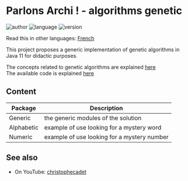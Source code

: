 # Parlons Archi ! - algorithms genetic
![author](https://img.shields.io/badge/author-Parlons%20Archi%20!-green)
![language](https://img.shields.io/badge/language-Java%2011-blue)
![version](https://img.shields.io/badge/version-1.0-blue)


Read this in other languages: [French](README.fr.md)

This project proposes a generic implementation of genetic algorithms in Java 11 for didactic purposes.

The concepts related to genetic algorithms are explained [here](https://www.youtube.com/watch?v=yN4_uylPGu8)       
The available code is explained [here](https://www.youtube.com/watch?v=oft-Xnr9Xp0)

## Content 

|Package|Description|
| --- | --- |
|Generic|the generic modules of the solution|
|Alphabetic|example of use looking for a mystery word|
|Numeric|example of use looking for a mystery number|

## See also

 - On YouTube: [christophecadet](https://www.youtube.com/@christophecadet)